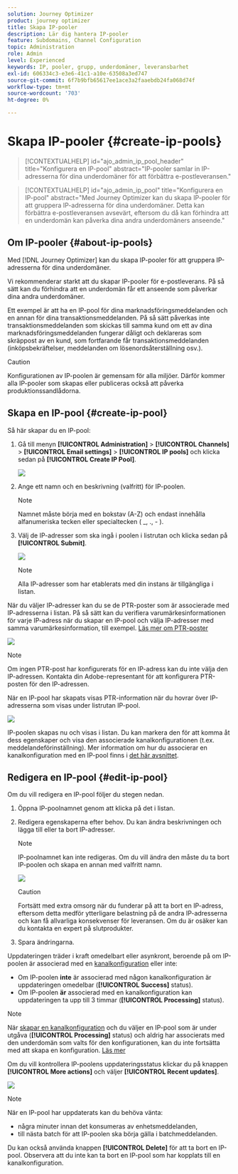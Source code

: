 ```yaml
---
solution: Journey Optimizer
product: journey optimizer
title: Skapa IP-pooler
description: Lär dig hantera IP-pooler
feature: Subdomains, Channel Configuration
topic: Administration
role: Admin
level: Experienced
keywords: IP, pooler, grupp, underdomäner, leveransbarhet
exl-id: 606334c3-e3e6-41c1-a10e-63508a3ed747
source-git-commit: 6f7b9bfb65617ee1ace3a2faaebdb24fa068d74f
workflow-type: tm+mt
source-wordcount: '703'
ht-degree: 0%

---
```


# Skapa IP-pooler {#create-ip-pools}

>[!CONTEXTUALHELP]
>id="ajo_admin_ip_pool_header"
>title="Konfigurera en IP-pool"
>abstract="IP-pooler samlar in IP-adresserna för dina underdomäner för att förbättra e-postleveransen."

>[!CONTEXTUALHELP]
>id="ajo_admin_ip_pool"
>title="Konfigurera en IP-pool"
>abstract="Med Journey Optimizer kan du skapa IP-pooler för att gruppera IP-adresserna för dina underdomäner. Detta kan förbättra e-postleveransen avsevärt, eftersom du då kan förhindra att en underdomän kan påverka dina andra underdomäners anseende."

## Om IP-pooler {#about-ip-pools}

Med [!DNL Journey Optimizer] kan du skapa IP-pooler för att gruppera IP-adresserna för dina underdomäner.

Vi rekommenderar starkt att du skapar IP-pooler för e-postleverans. På så sätt kan du förhindra att en underdomän får ett anseende som påverkar dina andra underdomäner.

Ett exempel är att ha en IP-pool för dina marknadsföringsmeddelanden och en annan för dina transaktionsmeddelanden. På så sätt påverkas inte transaktionsmeddelanden som skickas till samma kund om ett av dina marknadsföringsmeddelanden fungerar dåligt och deklareras som skräppost av en kund, som fortfarande får transaktionsmeddelanden (inköpsbekräftelser, meddelanden om lösenordsåterställning osv.).

>[!CAUTION]
>
>Konfigurationen av IP-poolen är gemensam för alla miljöer. Därför kommer alla IP-pooler som skapas eller publiceras också att påverka produktionssandlådorna.

## Skapa en IP-pool {#create-ip-pool}

Så här skapar du en IP-pool:

1. Gå till menyn **[!UICONTROL Administration]** > **[!UICONTROL Channels]** > **[!UICONTROL Email settings]** > **[!UICONTROL IP pools]** och klicka sedan på **[!UICONTROL Create IP Pool]**.

   ![](assets/ip-pool-create.png)

1. Ange ett namn och en beskrivning (valfritt) för IP-poolen.

   >[!NOTE]
   >
   >Namnet måste börja med en bokstav (A-Z) och endast innehålla alfanumeriska tecken eller specialtecken ( _, ., - ).

1. Välj de IP-adresser som ska ingå i poolen i listrutan och klicka sedan på **[!UICONTROL Submit]**.

   ![](assets/ip-pool-config.png)

   >[!NOTE]
   >
   >Alla IP-adresser som har etablerats med din instans är tillgängliga i listan.

När du väljer IP-adresser kan du se de PTR-poster som är associerade med IP-adresserna i listan. På så sätt kan du verifiera varumärkesinformationen för varje IP-adress när du skapar en IP-pool och välja IP-adresser med samma varumärkesinformation, till exempel. [Läs mer om PTR-poster](ptr-records.md)

![](assets/ip-pool-ptr-record.png)

>[!NOTE]
>
>Om ingen PTR-post har konfigurerats för en IP-adress kan du inte välja den IP-adressen. Kontakta din Adobe-representant för att konfigurera PTR-posten för den IP-adressen.<!--Now this only happens when first subdomain delegated to Adobe is with CNAME method.-->

När en IP-pool har skapats visas PTR-information när du hovrar över IP-adresserna som visas under listrutan IP-pool.

![](assets/ip-pool-ptr-record-tooltip.png)

IP-poolen skapas nu och visas i listan. Du kan markera den för att komma åt dess egenskaper och visa den associerade kanalkonfigurationen (t.ex. meddelandeförinställning). Mer information om hur du associerar en kanalkonfiguration med en IP-pool finns i [det här avsnittet](channel-surfaces.md).

## Redigera en IP-pool {#edit-ip-pool}

Om du vill redigera en IP-pool följer du stegen nedan.

1. Öppna IP-poolnamnet genom att klicka på det i listan.

1. Redigera egenskaperna efter behov. Du kan ändra beskrivningen och lägga till eller ta bort IP-adresser.

   >[!NOTE]
   >
   >IP-poolnamnet kan inte redigeras. Om du vill ändra den måste du ta bort IP-poolen och skapa en annan med valfritt namn.

   ![](assets/ip-pool-edit.png)

   >[!CAUTION]
   >
   >Fortsätt med extra omsorg när du funderar på att ta bort en IP-adress, eftersom detta medför ytterligare belastning på de andra IP-adresserna och kan få allvarliga konsekvenser för leveransen. Om du är osäker kan du kontakta en expert på slutprodukter.

1. Spara ändringarna.

Uppdateringen träder i kraft omedelbart eller asynkront, beroende på om IP-poolen är associerad med en [kanalkonfiguration](channel-surfaces.md) eller inte:

* Om IP-poolen **inte** är associerad med någon kanalkonfiguration är uppdateringen omedelbar (**[!UICONTROL Success]** status).
* Om IP-poolen **är** associerad med en kanalkonfiguration kan uppdateringen ta upp till 3 timmar (**[!UICONTROL Processing]** status).

>[!NOTE]
>
>När [skapar en kanalkonfiguration](channel-surfaces.md#create-channel-surface) och du väljer en IP-pool som är under utgåva (**[!UICONTROL Processing]** status) och aldrig har associerats med den underdomän som valts för den konfigurationen, kan du inte fortsätta med att skapa en konfiguration. [Läs mer](channel-surfaces.md#subdomains-and-ip-pools)

Om du vill kontrollera IP-poolens uppdateringsstatus klickar du på knappen **[!UICONTROL More actions]** och väljer **[!UICONTROL Recent updates]**.

![](assets/ip-pool-recent-update.png)

>[!NOTE]
>
>När en IP-pool har uppdaterats kan du behöva vänta:
>
>* några minuter innan det konsumeras av enhetsmeddelanden,
>* till nästa batch för att IP-poolen ska börja gälla i batchmeddelanden.

Du kan också använda knappen **[!UICONTROL Delete]** för att ta bort en IP-pool. Observera att du inte kan ta bort en IP-pool som har kopplats till en kanalkonfiguration.

